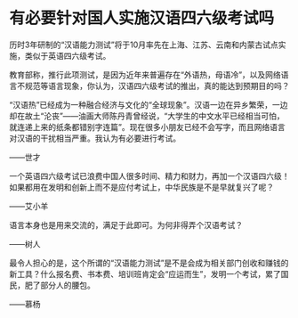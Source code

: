 # 有必要针对国人实施汉语四六级考试吗

历时3年研制的“汉语能力测试”将于10月率先在上海、江苏、云南和内蒙古试点实施，类似于英语四六级考试。 

教育部称，推行此项测试，是因为近年来普遍存在“外语热，母语冷”，以及网络语言不规范等语言现象，你认为，汉语四六级考试的推出，真的能达到预期目的吗？ 

“汉语热”已经成为一种融合经济与文化的“全球现象”。汉语一边在异乡繁荣，一边却在故土“沦丧”——油画大师陈丹青曾经说，“大学生的中文水平已经相当可怕，就连递上来的纸条都错别字连篇”。现在很多小朋友已经不会写字，而且网络语言对汉语的干扰相当严重。我认为有必要进行考试。 

——世才 

一个英语四六级考试已浪费中国人很多时间、精力和财力，再加一个汉语四六级！如果都用在发明和创新上而不是应付考试上，中华民族是不是早就复兴了呢？ 

——艾小羊 

语言本身也是用来交流的，满足于此即可。为何非得弄个汉语考试？ 

——树人 

最令人担心的是，这个所谓的“汉语能力测试”是不是会成为相关部门创收和赚钱的新工具？什么报名费、书本费、培训班肯定会“应运而生”，发明一个考试，累了国民，肥了部分人的腰包。 

——慕杨